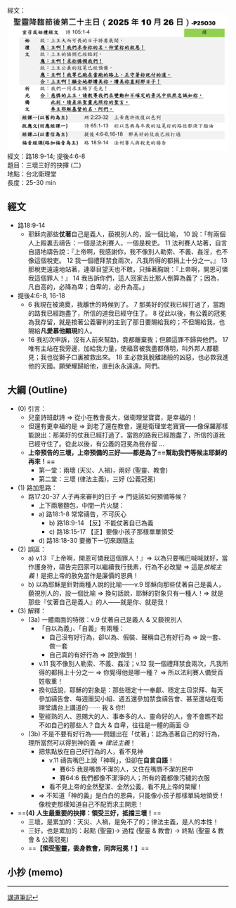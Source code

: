 經文：![images/Pasted image 20251019204023.png](images/Pasted%20image%2020251019204023.png)  
經文：路18:9-14; 提後4:6-8   
題目：三壞三好的抉擇 (二)  
地點：台北衛理堂  
長度：25-30 min   

## 經文
- 路18:9-14 
	- 耶穌向那些**仗著**自己是義人，藐視別人的，設一個比喻， 10 說：「有兩個人上殿裏去禱告：一個是法利賽人，一個是稅吏。 11 法利賽人站著，自言自語地禱告說：『上帝啊，我感謝你，我不像別人勒索、不義、姦淫，也不像這個稅吏。 12 我一個禮拜禁食兩次，凡我所得的都捐上十分之一。』 13 那稅吏遠遠地站著，連舉目望天也不敢，只捶著胸說：『上帝啊，開恩可憐我這個罪人！』 14 我告訴你們，這人回家去比那人倒算為義了；因為，凡自高的，必降為卑；自卑的，必升為高。」
- 提後4:6-8, 16-18
	- 6 我現在被澆奠，我離世的時候到了。 7 那美好的仗我已經打過了，當跑的路我已經跑盡了，所信的道我已經守住了。 8 從此以後，有公義的冠冕為我存留，就是按著公義審判的主到了那日要賜給我的；不但賜給我，也賜給**凡愛慕他顯現**的人。
	- 16 我初次申訴，沒有人前來幫助，竟都離棄我；但願這罪不歸與他們。 17 唯有主站在我旁邊，加給我力量，使福音被我盡都傳明，叫外邦人都聽見；我也從獅子口裏被救出來。 18 主必救我脫離諸般的凶惡，也必救我進他的天國。願榮耀歸給他，直到永永遠遠。阿們。 

## 大綱 (Outline)

- (0) 引言：
	- 兒童詩班獻詩 ⇒ 從小在教會長大，做衛理堂寶寶，是幸福的！
	- 但還有更幸福的是 ⇒ 到老了還在教會，還是衛理堂老寶寶——像保羅那樣能說出：那美好的仗我已經打過了，當跑的路我已經跑盡了，所信的道我已經守住了。從此以後，有公義的冠冕為我存留 ...
	- **上帝預告的三壞，上帝預備的三好——都是為了==幫助我們等候主耶穌的再來！==**
		- 第一堂：兩壞 (天災、人禍)，兩好 (聖靈、教會)
		- 第二堂：三壞 (律法主義)，三好 (公義冠冕)
- (1) 路加思路：
	- 路17:20-37 人子再來審判的日子 ⇒ 門徒該如何預備等候？
		- 上下兩層麵包，中間一片火腿：
		- a) 路18:1-8 常常禱告，不可灰心
			- b) 路18:9-14 【反】不能仗著自已為義
			- c) 路18:15-17 【正】要像小孩子那樣單單領受
		- d) 路18:18-30 要撇下一切來跟隨主
- (2) 誤區：
	- a) v.13 『上帝啊，開恩可憐我這個罪人！』⇒ 以為只要嘴巴喊喊就好，當作護身符，禱告完回家可以繼續我行我素，行為不必改變 ⇒ 這是*放縱主義*！是把上帝的赦免當作是廉價的恩典！
	- b) 以為耶穌是針對兩種人說的比喻——v.9 耶穌向那些仗著自己是義人，藐視別人的，設一個比喻 ⇒ 換句話說，耶穌的對象只有一種人！⇒ 就是那些『仗著自己是義人』的人——就是你、就是我！
- (3) 解釋：
	- (3a) 一體兩面的特徵：v.9 仗著自己是義人 & 又藐視別人
		- 「自以為義」、「自義」有兩種：
			- 自己沒有好行為，卻以為、假裝、聲稱自己有好行為 ⇒ 說一套、做一套
			- 自己真的有好行為 ⇒ 說到做到！
		- v.11 我不像別人勒索、不義、姦淫；v.12 我一個禮拜禁食兩次，凡我所得的都捐上十分之一 ⇒ 你覺得他是哪一種？ ⇒ 所以法利賽人備受百姓敬重！
		- 換句話說，耶穌的對象是：那些穩定十一奉獻、穩定主ㄖ崇拜、每天參加禱告會、每週團契小組、週五還參加禁食禱告會、甚至還站在衛理堂講台上講道的⋯⋯ 我 & 你‼️
		- 聖經熟的人、恩賜大的人、事奉多的人、靈命好的人，會不會瞧不起不如自己的那些人？自大 & 自卑，往往是一體的兩面 😢
	- (3b) 不是不要有好行為——問題出在「仗著」：認為憑著自己的好行為，理所當然可以得到神的義 ⇒ *律法主義*！ 
		- 把焦點放在自己好行為的人，看不見神
			- v.11 禱告嘴巴上說「神啊」，但卻在**自言自語**！
				- 賽6:5 我是嘴唇不潔的人，又住在嘴唇不潔的民中
				- 賽64:6 我們都像不潔淨的人；所有的義都像污穢的衣服
			- 看不見上帝的全然聖潔、全然公義，看不見上帝的榮耀！
		- ⇒ 不知道「神的義」是白白的恩典，只能像小孩子那樣單純地領受！像稅吏那樣知道自己不配而求主開恩！
- ==**(4) 人生最重要的抉擇：領受三好，抵擋三壞！**==
	- 三壞，是累加的：天災、人禍，是免不了的；律法主義，是人的本性！
	- 三好，也是累加的：起點 (聖靈)→ 過程 (聖靈 & 教會) → 終點 (聖靈 & 教會 & 公義冠冕)
	- ==**【領受聖靈，委身教會，同奔冠冕！】**==


## 小抄 (memo)




---


[講道筆記↵](README.md)
